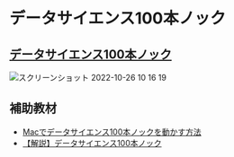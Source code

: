 # データサイエンス100本ノック
## [データサイエンス100本ノック](https://github.com/The-Japan-DataScientist-Society/100knocks-preprocess)
![スクリーンショット 2022-10-26 10 16 19](https://user-images.githubusercontent.com/101298571/197911866-a59a46fc-2e0a-418f-bbf5-b5bc5ccbd874.png)

## 補助教材
- [Macでデータサイエンス100本ノックを動かす方法](https://qiita.com/karaage0703/items/1b18b1f4ab65d35afb5f)
- [【解説】データサイエンス100本ノック](https://omathin.com/100knocks-1-10/)
